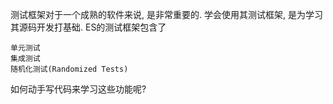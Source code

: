 测试框架对于一个成熟的软件来说, 是非常重要的. 学会使用其测试框架, 是为学习其源码开发打基础. ES的测试框架包含了
```
单元测试
集成测试
随机化测试(Randomized Tests)
```
如何动手写代码来学习这些功能呢?


